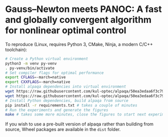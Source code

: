 # Gauss–Newton meets PANOC: A fast and globally convergent algorithm for nonlinear optimal control

To reproduce (Linux, requires Python 3, CMake, Ninja, a modern C/C++ toolchain):

```sh
# Create a Python virtual environment
python3 -m venv py-venv
. py-venv/bin/activate
# Set compiler flags for optimal performance
export CFLAGS=-march=native
export CXXFLAGS=-march=native
# Install alpaqa dependencies into virtual environment
wget https://raw.githubusercontent.com/kul-optec/alpaqa/50ea3edaa6f3c79cb10f3f7816ef475606cd11c8/scripts/install-casadi-static.sh -O- | bash
wget https://raw.githubusercontent.com/kul-optec/alpaqa/50ea3edaa6f3c79cb10f3f7816ef475606cd11c8/scripts/install-eigen.sh -O- | bash
# Install Python dependencies, build alpaqa from source
pip install -r requirements.txt # takes a couple of minutes
# Run the experiments and generate the figures
make # takes some more minutes, close the figures to start next experiment
```

If you wish to use a pre-built version of alpaqa rather than building from
source, Wheel packages are available in the `dist` folder.
